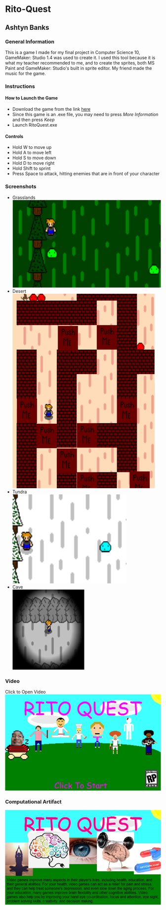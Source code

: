 # Rito-Quest
## Ashtyn Banks
### General Information
This is a game I made for my final project in Computer Science 10, GameMaker: Studio 1.4 was used to create it. I used this tool because it is what my teacher recommended to me, and to create the sprites, both MS Paint and GameMaker: Studio's built in sprite editor. My friend made the music for the game.
### Instructions
#### How to Launch the Game
* Download the game from the link <a href="https://github.com/AB-Portfolio/Rito-Quest/blob/master/RitoQuest.exe">here</a>
* Since this game is an .exe file, you may need to press *More Information* and then press *Keep*
* Launch RitoQuest.exe
#### Controls
* Hold W to move up
* Hold A to move left
* Hold S to move down
* Hold D to move right
* Hold Shift to sprint 
* Press Space to attack, hitting enemies that are in front of your character
### Screenshots
* Grasslands  <br />
![alt text](https://github.com/AB-Portfolio/Rito-Quest/blob/master/Grasslands.PNG "Grasslands")
* Desert  <br />
![alt text](https://github.com/AB-Portfolio/Rito-Quest/blob/master/Desert.PNG "Desert")
* Tundra  <br />
![alt text](https://github.com/AB-Portfolio/Rito-Quest/blob/master/Tundra.PNG "Tundra")
* Cave  <br />
![alt text](https://github.com/AB-Portfolio/Rito-Quest/blob/master/Cave.PNG "Cave")
### Video
Click to Open Video
[![](https://github.com/AB-Portfolio/Rito-Quest/blob/master/Thumbnail.jpg)](https://youtu.be/avcCyUMNyk8)
### Computational Artifact
![alt text](https://github.com/AB-Portfolio/Rito-Quest/blob/master/RitoQuest.jpg "Cover")
